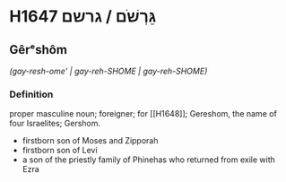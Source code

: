 # H1647 גֵּרְשֹׁם / גרשם

## Gêrᵉshôm

_(gay-resh-ome' | ɡay-reh-SHOME | ɡay-reh-SHOME)_

### Definition

proper masculine noun; foreigner; for [[H1648]]; Gereshom, the name of four Israelites; Gershom.

- firstborn son of Moses and Zipporah
- firstborn son of Levi
- a son of the priestly family of Phinehas who returned from exile with Ezra
